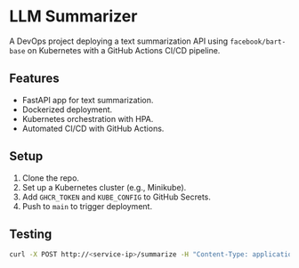 # LLM Summarizer

A DevOps project deploying a text summarization API using `facebook/bart-base` on Kubernetes with a GitHub Actions CI/CD pipeline.

## Features
- FastAPI app for text summarization.
- Dockerized deployment.
- Kubernetes orchestration with HPA.
- Automated CI/CD with GitHub Actions.

## Setup
1. Clone the repo.
2. Set up a Kubernetes cluster (e.g., Minikube).
3. Add `GHCR_TOKEN` and `KUBE_CONFIG` to GitHub Secrets.
4. Push to `main` to trigger deployment.

## Testing
```bash
curl -X POST http://<service-ip>/summarize -H "Content-Type: application/json" -d '{"text": "Your text here", "max_length": 50, "min_length": 10}'